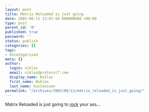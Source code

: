 ```yaml
---
layout: post
title: Matrix Reloaded is just going
date: 2002-06-11 23:07:58.000000000 +00:00
type: post
parent_id: '0'
published: true
password: ''
status: publish
categories: []
tags:
- Uncategorized
meta: {}
author:
  login: niklas
  email: niklas@protocol7.com
  display_name: Niklas
  first_name: Niklas
  last_name: Gustavsson
permalink: "/archives/2002/06/11/matrix_reloaded_is_just_going/"
---
```

Matrix Reloaded is just going to [rock](http://entertainment.news.com.au/common/story_page/0,4459,4489514%255E7485%255E%255Enbv,00.html) your ass...

